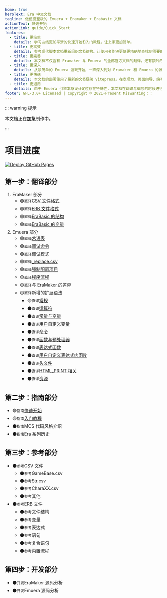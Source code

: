 ```yaml
---
home: true
heroText: Era 中文文档
tagline: 做便捷至极的 Emuera + Eramaker + Erabasic 文档
actionText: 快速开始
actionLink: guide/Quick_Start
features:
  - title: 更简单
    details: 学习曲线更加平滑的快速开始和入门教程，让上手更加简单。
  - title: 更高效
    details: 参考现代脚本文档重新组织文档结构。让使用者能够更快更精确地查找到需要的内容。
  - title: 更完善
    details: 本文档不仅含有 Eramaker 与 Emuera 的全部官方文档的翻译，还有额外的指南、参考等原创内容。
  - title: 更深入
    details: 从最简单的 Emuera 游戏开始，一直深入到对 Eramaker 和 Emuera 的源代码分析。
  - title: 更快速
    details: 本文档的部署使用了最新的文档框架 Vitepress。在表现力、页面向导、编写和部署自动化方面都是及其便捷和敏捷的。能够为文档内容提供一流的支持。
  - title: 更通用
    details: 由于 Emuera 引擎本身设计定位存在特殊性，本文档在翻译与编写的时候进行了部分描述的脱敏。
footer: GPL-3.0+ Licensed | Copyright © 2021-Present Miswanting：：
---
```


::: warning 提示

本文档正在**加急**制作中。

:::

# 项目进度

[![Deploy GitHub Pages](https://github.com/miswanting/Era-Chinese-Documentation/actions/workflows/deploy.yml/badge.svg)](https://github.com/miswanting/Era-Chinese-Documentation/actions/workflows/deploy.yml)

## 第一步：翻译部分

1. EraMaker 部分
   - :green_circle:`直译`[CSV 文件格式](translation/CSV_File_Format)
   - :green_circle:`直译`[ERB 文件格式](translation/ERB_File_Format)
   - :green_circle:`直译`[EraBasic 的结构](translation/EraBasic_Structure)
   - :green_circle:`直译`[EraBasic 的变量](translation/EraBasic_Variables)
2. Emuera 部分
   - :green_circle:`直译`[术语表](translation/Glossary)
   - :green_circle:`直译`[调试命令](translation/Debug_Command)
   - :green_circle:`直译`[调试模式](translation/Debug_Mode)
   - :green_circle:`直译`[\_replace.csv](translation/Replace_CSV)
   - :green_circle:`直译`[强制配置项目](translation/Config)
   - :yellow_circle:`直译`[程序流程](translation/Flow)
   - :yellow_circle:`直译`[与 EraMaker 的差异](translation/Difference)
   - :yellow_circle:`直译`新增的扩展语法
     - :yellow_circle:`直译`[常规](translation/General)
     - :black_circle:`直译`[运算符]()
     - :black_circle:`直译`[常量与变量]()
     - :black_circle:`直译`[用户自定义变量]()
     - :black_circle:`直译`[命令]()
     - :black_circle:`直译`[函数与预处理器]()
     - :black_circle:`直译`[表达式函数]()
     - :black_circle:`直译`[用户自定义表达式内函数]()
     - :black_circle:`直译`[头文件]()
     - :black_circle:`直译`[HTML_PRINT 相关]()
     - :black_circle:`直译`[资源]()

## 第二步：指南部分

- :green_circle:`指南`[快速开始](guide/Quick_Start)
- :yellow_circle:`指南`[入门教程](guide/tutorials/)
- :black_circle:`指南`MCS 代码风格介绍
- :black_circle:`指南`Era 系列历史

## 第三步：参考部分

- :black_circle:`参考`CSV 文件
  - :black_circle:`参考`GameBase.csv
  - :black_circle:`参考`Str.csv
  - :black_circle:`参考`CharaXX.csv
  - :black_circle:`参考`其他
- :black_circle:`参考`ERB 文件
  - :black_circle:`参考`文件结构
  - :black_circle:`参考`变量
  - :black_circle:`参考`表达式
  - :black_circle:`参考`语句
  - :black_circle:`参考`复合语句
  - :black_circle:`参考`内置流程

## 第四步：开发部分

- :black_circle:`开发`EraMaker 源码分析
- :black_circle:`开发`Emuera 源码分析
